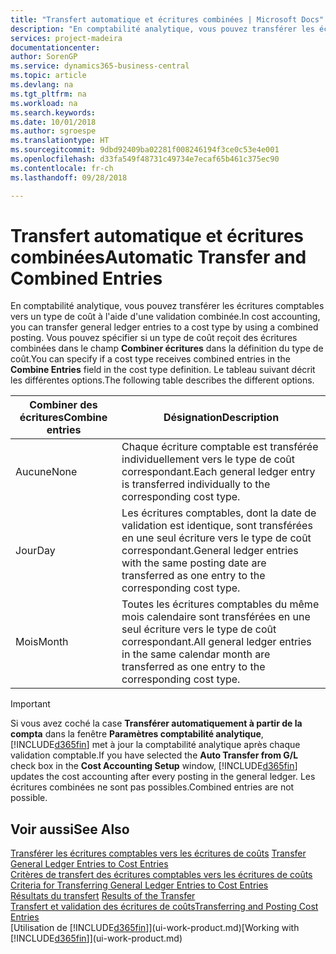 ```yaml
---
title: "Transfert automatique et écritures combinées | Microsoft Docs"
description: "En comptabilité analytique, vous pouvez transférer les écritures comptables vers un type de coût à l'aide d'une validation combinée. Vous pouvez spécifier si un type de coût reçoit des écritures combinées dans le champ **Combiner écritures** dans la définition du type de coût. Le tableau suivant décrit les différentes options."
services: project-madeira
documentationcenter: 
author: SorenGP
ms.service: dynamics365-business-central
ms.topic: article
ms.devlang: na
ms.tgt_pltfrm: na
ms.workload: na
ms.search.keywords: 
ms.date: 10/01/2018
ms.author: sgroespe
ms.translationtype: HT
ms.sourcegitcommit: 9dbd92409ba02281f008246194f3ce0c53e4e001
ms.openlocfilehash: d33fa549f48731c49734e7ecaf65b461c375ec90
ms.contentlocale: fr-ch
ms.lasthandoff: 09/28/2018

---
```

# <a name="automatic-transfer-and-combined-entries"></a><span data-ttu-id="12178-105">Transfert automatique et écritures combinées</span><span class="sxs-lookup"><span data-stu-id="12178-105">Automatic Transfer and Combined Entries</span></span>
<span data-ttu-id="12178-106">En comptabilité analytique, vous pouvez transférer les écritures comptables vers un type de coût à l'aide d'une validation combinée.</span><span class="sxs-lookup"><span data-stu-id="12178-106">In cost accounting, you can transfer general ledger entries to a cost type by using a combined posting.</span></span> <span data-ttu-id="12178-107">Vous pouvez spécifier si un type de coût reçoit des écritures combinées dans le champ **Combiner écritures** dans la définition du type de coût.</span><span class="sxs-lookup"><span data-stu-id="12178-107">You can specify if a cost type receives combined entries in the **Combine Entries** field in the cost type definition.</span></span> <span data-ttu-id="12178-108">Le tableau suivant décrit les différentes options.</span><span class="sxs-lookup"><span data-stu-id="12178-108">The following table describes the different options.</span></span>  

|<span data-ttu-id="12178-109">Combiner des écritures</span><span class="sxs-lookup"><span data-stu-id="12178-109">Combine entries</span></span>|<span data-ttu-id="12178-110">Désignation</span><span class="sxs-lookup"><span data-stu-id="12178-110">Description</span></span>|  
|---------------------|-----------------|  
|<span data-ttu-id="12178-111">Aucune</span><span class="sxs-lookup"><span data-stu-id="12178-111">None</span></span>|<span data-ttu-id="12178-112">Chaque écriture comptable est transférée individuellement vers le type de coût correspondant.</span><span class="sxs-lookup"><span data-stu-id="12178-112">Each general ledger entry is transferred individually to the corresponding cost type.</span></span>|  
|<span data-ttu-id="12178-113">Jour</span><span class="sxs-lookup"><span data-stu-id="12178-113">Day</span></span>|<span data-ttu-id="12178-114">Les écritures comptables, dont la date de validation est identique, sont transférées en une seul écriture vers le type de coût correspondant.</span><span class="sxs-lookup"><span data-stu-id="12178-114">General ledger entries with the same posting date are transferred as one entry to the corresponding cost type.</span></span>|  
|<span data-ttu-id="12178-115">Mois</span><span class="sxs-lookup"><span data-stu-id="12178-115">Month</span></span>|<span data-ttu-id="12178-116">Toutes les écritures comptables du même mois calendaire sont transférées en une seul écriture vers le type de coût correspondant.</span><span class="sxs-lookup"><span data-stu-id="12178-116">All general ledger entries in the same calendar month are transferred as one entry to the corresponding cost type.</span></span>|  

> [!IMPORTANT]  
>  <span data-ttu-id="12178-117">Si vous avez coché la case **Transférer automatiquement à partir de la compta** dans la fenêtre **Paramètres comptabilité analytique**, [!INCLUDE[d365fin](includes/d365fin_md.md)] met à jour la comptabilité analytique après chaque validation comptable.</span><span class="sxs-lookup"><span data-stu-id="12178-117">If you have selected the **Auto Transfer from G/L** check box in the **Cost Accounting Setup** window, [!INCLUDE[d365fin](includes/d365fin_md.md)] updates the cost accounting after every posting in the general ledger.</span></span> <span data-ttu-id="12178-118">Les écritures combinées ne sont pas possibles.</span><span class="sxs-lookup"><span data-stu-id="12178-118">Combined entries are not possible.</span></span>  

## <a name="see-also"></a><span data-ttu-id="12178-119">Voir aussi</span><span class="sxs-lookup"><span data-stu-id="12178-119">See Also</span></span>  
 <span data-ttu-id="12178-120">[Transférer les écritures comptables vers les écritures de coûts](finance-how-to-transfer-general-ledger-entries-to-cost-entries.md) </span><span class="sxs-lookup"><span data-stu-id="12178-120">[Transfer General Ledger Entries to Cost Entries](finance-how-to-transfer-general-ledger-entries-to-cost-entries.md) </span></span>  
 <span data-ttu-id="12178-121">[Critères de transfert des écritures comptables vers les écritures de coûts](finance-criteria-for-transferring-general-ledger-entries-to-cost-entries.md) </span><span class="sxs-lookup"><span data-stu-id="12178-121">[Criteria for Transferring General Ledger Entries to Cost Entries](finance-criteria-for-transferring-general-ledger-entries-to-cost-entries.md) </span></span>  
 <span data-ttu-id="12178-122">[Résultats du transfert](finance-results-of-the-transfer.md) </span><span class="sxs-lookup"><span data-stu-id="12178-122">[Results of the Transfer](finance-results-of-the-transfer.md) </span></span>  
 [<span data-ttu-id="12178-123">Transfert et validation des écritures de coûts</span><span class="sxs-lookup"><span data-stu-id="12178-123">Transferring and Posting Cost Entries</span></span>](finance-transfer-and-post-cost-entries.md)  
 <span data-ttu-id="12178-124">[Utilisation de [!INCLUDE[d365fin](includes/d365fin_md.md)]](ui-work-product.md)</span><span class="sxs-lookup"><span data-stu-id="12178-124">[Working with [!INCLUDE[d365fin](includes/d365fin_md.md)]](ui-work-product.md)</span></span>

